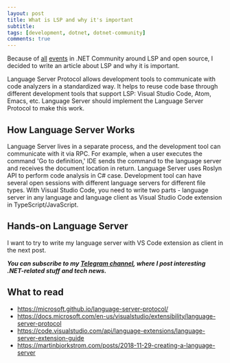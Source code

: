 ```yaml
---
layout: post
title: What is LSP and why it's important
subtitle: 
tags: [development, dotnet, dotnet-community]
comments: true
---
```

Because of [all](https://github.com/omnisharp/omnisharp-vscode/issues/5276) [events](https://isdotnetopen.com/) in .NET Community around LSP and open source, I decided to write an article about LSP and why it is important.

Language Server Protocol allows development tools to communicate with code analyzers in a standardized way. It helps to reuse code base through different development tools that support LSP: Visual Studio Code, Atom, Emacs, etc. Language Server should implement the Language Server Protocol to make this work.

## How Language Server Works
Language Server lives in a separate process, and the development tool can communicate with it via RPC. For example, when a user executes the command 'Go to definition,' IDE sends the command to the language server and receives the document location in return. Language Server uses Roslyn API to perform code analysis in C# case. Development tool can have several open sessions with different language servers for different file types. With Visual Studio Code, you need to write two parts - language server in any language and language client as Visual Studio Code extension in TypeScript/JavaScript.

## Hands-on Language Server 
I want to try to write my language server with VS Code extension as client in the next post. 

__*You can subscribe to my [Telegram channel](https://t.me/dotnetarticles), where I post interesting .NET-related stuff and tech news.*__

## What to read
- https://microsoft.github.io/language-server-protocol/
- https://docs.microsoft.com/en-us/visualstudio/extensibility/language-server-protocol
- https://code.visualstudio.com/api/language-extensions/language-server-extension-guide
- https://martinbjorkstrom.com/posts/2018-11-29-creating-a-language-server